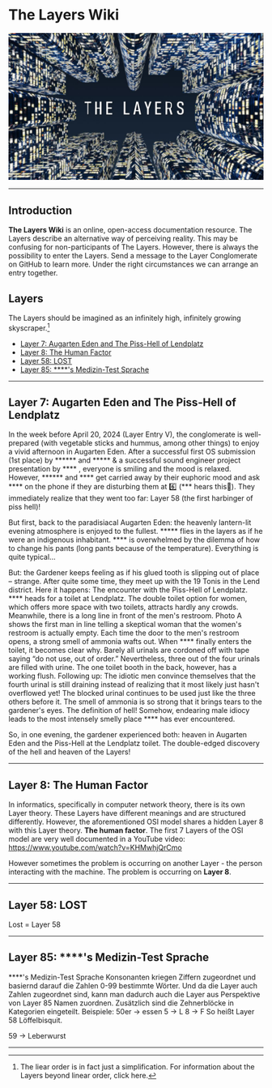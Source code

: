 # The Layers Wiki

![The Layers Banner](./fig/layer_entry_banner.JPG)  

---

## Introduction

**The Layers Wiki** is an online, open-access documentation resource. The Layers describe an alternative way of perceiving reality. This may be confusing for non-participants of The Layers.
However, there is always the possibility to enter the Layers. Send a message to the Layer Conglomerate on GitHub to learn more.
Under the right circumstances we can arrange an entry together.

## Layers

The Layers should be imagined as an infinitely high, infinitely growing skyscraper.[^1]

* [Layer 7: Augarten Eden and The Piss-Hell of Lendplatz](#layer-7:-augarten-eden-and-the-piss-hell-of-lendplatz)
* [Layer 8: The Human Factor](#layer-8:-the-human-factor)
* [Layer 58: LOST](#layer-58:-lost)
* [Layer 85: ****'s Medizin-Test Sprache](#layer-85:-****'s-medizin-test-sprache)

---

## Layer 7: Augarten Eden and The Piss-Hell of Lendplatz

In the week before April 20, 2024 (Layer Entry V), the conglomerate is well-prepared (with vegetable sticks and hummus, among other things) to enjoy a vivid afternoon in Augarten Eden.
After a successful first OS submission (1st place) by ****** and ***** & a successful sound engineer project presentation by **** , everyone is smiling and the mood is relaxed. However, ****** and **** get carried away by their euphoric mood and ask **** on the phone if they are disturbing them at 6️⃣ (*** hears this😬). They immediately realize that they went too far: Layer 58 (the first harbinger of piss hell)!

But first, back to the paradisiacal Augarten Eden: the heavenly lantern-lit evening atmosphere is enjoyed to the fullest. ***** flies in the layers as if he were an indigenous inhabitant.
**** is overwhelmed by the dilemma of how to change his pants (long pants because of the temperature).
Everything is quite typical...

But: the Gardener keeps feeling as if his glued tooth is slipping out of place – strange.
After quite some time, they meet up with the 19 Tonis in the Lend district.
Here it happens: The encounter with the Piss-Hell of Lendplatz.
**** heads for a toilet at Lendplatz.
The double toilet option for women, which offers more space with two toilets, attracts hardly any crowds. Meanwhile, there is a long line in front of the men's restroom.
Photo A shows the first man in line telling a skeptical woman that the women's restroom is actually empty.
Each time the door to the men's restroom opens, a strong smell of ammonia wafts out.
When **** finally enters the toilet, it becomes clear why. 
Barely all urinals are cordoned off with tape saying “do not use, out of order.” Nevertheless, three out of the four urinals are filled with urine. The one toilet booth in the back, however, has a working flush.
Following up: The idiotic men convince themselves that the fourth urinal is still draining instead of realizing that it most likely just hasn't overflowed yet!
The blocked urinal continues to be used just like the three others before it. The smell of ammonia is so strong that it brings tears to the gardener's eyes.
The definition of hell!
Somehow, endearing male idiocy leads to the most intensely smelly place **** has ever encountered.

So, in one evening, the gardener experienced both: heaven in Augarten Eden and the Piss-Hell at the Lendplatz toilet.
The double-edged discovery of the hell and heaven of the Layers!

---
## Layer 8: The Human Factor

In informatics, specifically in computer network theory, there is its own Layer theory. These Layers have different meanings and are structured differently. However, the aforementioned OSI model shares a hidden Layer 8 with this Layer theory. **The human factor**.
The first 7 Layers of the OSI model are very well documented in a YouTube video: https://www.youtube.com/watch?v=KHMwhjQrCmo

However sometimes the problem is occurring on another Layer - the person interacting with the machine. The problem is occurring on **Layer 8**. 

---

## Layer 58: LOST
Lost = Layer 58


---

## Layer 85: ****'s Medizin-Test Sprache
****'s Medizin-Test Sprache
Konsonanten kriegen Ziffern zugeordnet und basiernd darauf die Zahlen 0-99 bestimmte Wörter.
Und da die Layer auch Zahlen zugeordnet sind, kann man dadurch auch die Layer aus Perspektive von Layer 85 Namen zuordnen.
Zusätzlich sind die Zehnerblöcke in Kategorien eingeteilt.
Beispiele:
50er -> essen
5 -> L
8 -> F
So heißt  Layer 58 Löffelbisquit.

59 -> Leberwurst

---
[^1]: The liear order is in fact just a simplification. For information about the Layers beyond linear order, click here.
